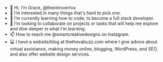 - 👋 Hi, I’m Grace, @theintrovertva
- 👀 I’m interested in many things that's hard to pick one. 
- 🌱 I’m currently learning how to code, to become a full stack developer.
- 💞️ I’m looking to collaborate on projects or tasks that will help me explore and dive deeper in what I'm learning.
- 📫 How to reach me @smartcreativedesigns on Instagram.
- 💻 I have a website/blog at thethevabuzz.com where I give advice about virtual assistance, making money online, blogging, WordPress, and SEO, and also offer website design services.

<!---
theintrovertva/theintrovertva is a ✨ special ✨ repository because its `README.md` (this file) appears on your GitHub profile.
You can click the Preview link to take a look at your changes.
--->
